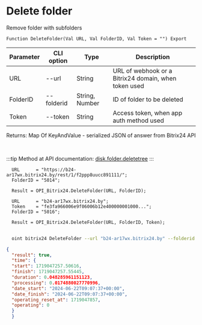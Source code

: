 ﻿---
sidebar_position: 5
---

# Delete folder
 Remove folder with subfolders



`Function DeleteFolder(Val URL, Val FolderID, Val Token = "") Export`

  | Parameter | CLI option | Type | Description |
  |-|-|-|-|
  | URL | --url | String | URL of webhook or a Bitrix24 domain, when token used |
  | FolderID | --folderid | String, Number | ID of folder to be deleted |
  | Token | --token | String | Access token, when app auth method used |

  
  Returns:  Map Of KeyAndValue - serialized JSON of answer from Bitrix24 API

<br/>

:::tip
Method at API documentation: [disk.folder.deletetree](https://dev.1c-bitrix.ru/rest_help/disk/folder/disk_folder_deletetree.php)
:::
<br/>


```bsl title="Code example"
  URL      = "https://b24-ar17wx.bitrix24.by/rest/1/f2ppp8uucc891111/";
  FolderID = "5014";
  
  Result = OPI_Bitrix24.DeleteFolder(URL, FolderID);
  
  URL      = "b24-ar17wx.bitrix24.by";
  Token    = "fe3fa966006e9f06006b12e400000001000...";
  FolderID = "5016";
  
  Result = OPI_Bitrix24.DeleteFolder(URL, FolderID, Token);
```



```sh title="CLI command example"
    
  oint bitrix24 DeleteFolder --url "b24-ar17wx.bitrix24.by" --folderid "5016" --token "fe3fa966006e9f06006b12e400000001000..."

```

```json title="Result"
{
  "result": true,
  "time": {
  "start": 1719047257.50616,
  "finish": 1719047257.55445,
  "duration": 0.048285961151123,
  "processing": 0.0174880027770996,
  "date_start": "2024-06-22T09:07:37+00:00",
  "date_finish": "2024-06-22T09:07:37+00:00",
  "operating_reset_at": 1719047857,
  "operating": 0
  }
  }
```
